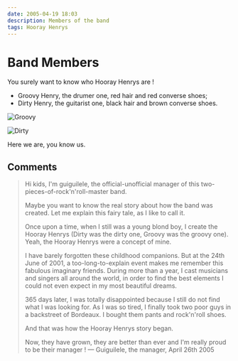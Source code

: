 ```yaml
---
date: 2005-04-19 18:03
description: Members of the band
tags: Hooray Henrys
---
```


# Band Members

You surely want to know who Hooray Henrys are !

- Groovy Henry, the drumer one, red hair and red converse shoes;
- Dirty Henry, the guitarist one, black hair and brown converse shoes.

![Groovy](/assets/images/groovy-henry.jpg)

![Dirty](/assets/images/dirty-henry.jpg)

Here we are, you know us.

## Comments

> Hi kids, I'm guiguilele, the official-unofficial manager of this two-pieces-of-rock'n'roll-master band.
>
> Maybe you want to know the real story about how the band was created. Let
> me explain this fairy tale, as I like to call it.
>
> Once upon a time, when I
> still was a young blond boy, I create the Hooray Henrys (Dirty was the dirty one,
> Groovy was the groovy one). Yeah, the Hooray Henrys were a concept of mine.
>
> I have barely forgotten these childhood companions. But at the 24th June of 2001,
> a too-long-to-explain event makes me remember this fabulous imaginary friends.
> During more than a year, I cast musicians and singers all around the world, in
> order to find the best elements I could not even expect in my most beautiful dreams.
>
> 365 days later, I was totally disappointed because I still do not find what I was
> looking for. As I was so tired, I finally took two poor guys in a backstreet of
> Bordeaux. I bought them pants and rock'n'roll shoes.
>
> And that was how the Hooray Henrys story began.
>
> Now, they have grown, they are better than ever and I'm really proud to be their manager !
> — Guiguilele, the manager, April 26th 2005
